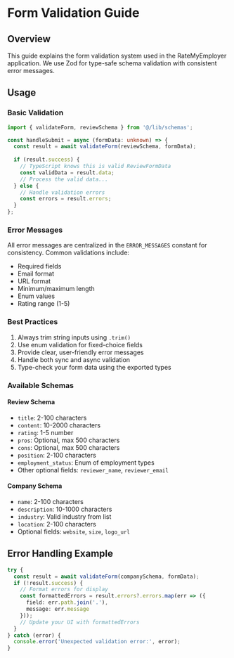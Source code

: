 # Form Validation Guide

## Overview
This guide explains the form validation system used in the RateMyEmployer application. We use Zod for type-safe schema validation with consistent error messages.

## Usage

### Basic Validation
```typescript
import { validateForm, reviewSchema } from '@/lib/schemas';

const handleSubmit = async (formData: unknown) => {
  const result = await validateForm(reviewSchema, formData);
  
  if (result.success) {
    // TypeScript knows this is valid ReviewFormData
    const validData = result.data;
    // Process the valid data...
  } else {
    // Handle validation errors
    const errors = result.errors;
  }
};
```

### Error Messages
All error messages are centralized in the `ERROR_MESSAGES` constant for consistency. Common validations include:

- Required fields
- Email format
- URL format
- Minimum/maximum length
- Enum values
- Rating range (1-5)

### Best Practices

1. Always trim string inputs using `.trim()`
2. Use enum validation for fixed-choice fields
3. Provide clear, user-friendly error messages
4. Handle both sync and async validation
5. Type-check your form data using the exported types

### Available Schemas

#### Review Schema
- `title`: 2-100 characters
- `content`: 10-2000 characters
- `rating`: 1-5 number
- `pros`: Optional, max 500 characters
- `cons`: Optional, max 500 characters
- `position`: 2-100 characters
- `employment_status`: Enum of employment types
- Other optional fields: `reviewer_name`, `reviewer_email`

#### Company Schema
- `name`: 2-100 characters
- `description`: 10-1000 characters
- `industry`: Valid industry from list
- `location`: 2-100 characters
- Optional fields: `website`, `size`, `logo_url`

## Error Handling Example
```typescript
try {
  const result = await validateForm(companySchema, formData);
  if (!result.success) {
    // Format errors for display
    const formattedErrors = result.errors?.errors.map(err => ({
      field: err.path.join('.'),
      message: err.message
    }));
    // Update your UI with formattedErrors
  }
} catch (error) {
  console.error('Unexpected validation error:', error);
}
``` 